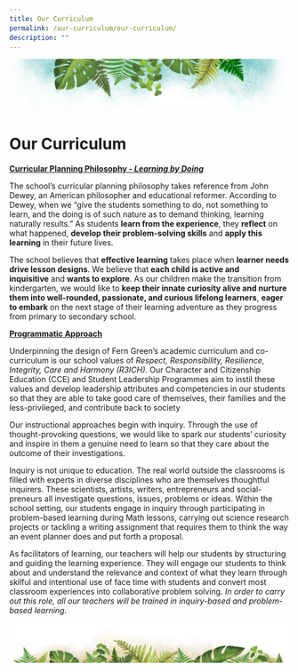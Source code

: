 ```yaml
---
title: Our Curriculum
permalink: /our-curriculum/our-curriculum/
description: ""
---
```

![](/images/Banner.png)

# **Our Curriculum**


**<u> Curricular Planning Philosophy - _Learning by Doing_ </u>**

The school’s curricular planning philosophy takes reference from John Dewey, an American philosopher and educational reformer. According to Dewey, when we “give the students something to do, not something to learn, and the doing is of such nature as to demand thinking, learning naturally results.” As students **learn from the experience**, they **reflect** on what happened, **develop their problem-solving skills** and **apply this learning** in their future lives.

The school believes that **effective learning** takes place when **learner needs drive lesson designs**. We believe that **each child is active and inquisitive** and **wants to explore**. As our children make the transition from kindergarten, we would like to **keep their innate curiosity alive and nurture them into well-rounded, passionate, and curious lifelong learners**, **eager to embark** on the next stage of their learning adventure as they progress from primary to secondary school.



<u> **Programmatic Approach** </u>

Underpinning the design of Fern Green’s academic curriculum and co-curriculum is our school values of _Respect, Responsibility, Resilience, Integrity, Care and Harmony_ _(R3ICH)._ Our Character and Citizenship Education (CCE) and Student Leadership Programmes aim to instil these values and develop leadership attributes and competencies in our students so that they are able to take good care of themselves, their families and the less-privileged, and contribute back to society

Our instructional approaches begin with inquiry. Through the use of thought-provoking questions, we would like to spark our students’ curiosity and inspire in them a genuine need to learn so that they care about the outcome of their investigations.

Inquiry is not unique to education. The real world outside the classrooms is filled with experts in diverse disciplines who are themselves thoughtful inquirers. These scientists, artists, writers, entrepreneurs and social-preneurs all investigate questions, issues, problems or ideas. Within the school setting, our students engage in inquiry through participating in problem-based learning during Math lessons, carrying out science research projects or tackling a writing assignment that requires them to think the way an event planner does and put forth a proposal.

As facilitators of learning, our teachers will help our students by structuring and guiding the learning experience. They will engage our students to think about and understand the relevance and context of what they learn through skilful and intentional use of face time with students and convert most classroom experiences into collaborative problem solving. _In order to carry out this role, all our teachers will be trained in inquiry-based and problem-based learning._

![](/images/bg-bottom.png)